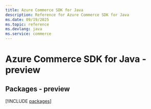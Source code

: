 ```yaml
---
title: Azure Commerce SDK for Java
description: Reference for Azure Commerce SDK for Java
ms.date: 09/19/2025
ms.topic: reference
ms.devlang: java
ms.service: commerce
---
```

# Azure Commerce SDK for Java - preview
## Packages - preview
[!INCLUDE [packages](commerce-index.md)]